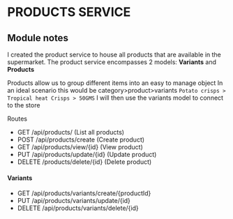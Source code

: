 # PRODUCTS SERVICE
## Module notes
I created the product service to house all products that are available 
in the supermarket.
The product service encompasses 2 models: **Variants** and **Products**

Products allow us to group different items into an easy to manage object
In an ideal scenario this would be category>product>variants 
``` Potato crisps > Tropical heat Crisps > 50GMS ```
I will then use the variants model to connect to the store


Routes
* GET /api/products/ (List all products)
* POST /api/products/create (Create product)
* GET /api/products/view/{id} (View product)
* PUT /api/products/update/{id} (Update product)
* DELETE /products/delete/{id} (Delete product)
#### Variants

* GET /api/products/variants/create/{productId}
* PUT /api/products/variants/update/{id}
* DELETE /api/products/variants/delete/{id}
